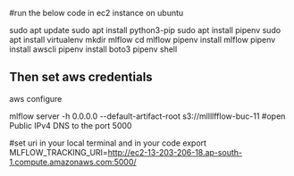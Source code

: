 #run the below code in ec2 instance on ubuntu 

sudo apt update
sudo apt install python3-pip
sudo apt install pipenv
sudo apt install virtualenv
mkdir mlflow
cd mlflow
pipenv install mlflow
pipenv install awscli
pipenv install boto3
pipenv shell


## Then set aws credentials
aws configure

mlflow server -h 0.0.0.0 --default-artifact-root s3://mllllfflow-buc-11
#open Public IPv4 DNS to the port 5000

#set uri in your local terminal and in your code 
export MLFLOW_TRACKING_URI=http://ec2-13-203-206-18.ap-south-1.compute.amazonaws.com:5000/